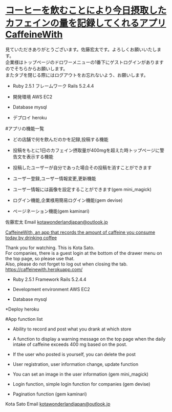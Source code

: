 # [コーヒーを飲むことにより今日摂取したカフェインの量を記録してくれるアプリCaffeineWith](https://caffeinewith.herokuapp.com/)

見ていただきありがとうございます。佐藤宏太です。よろしくお願いいたします。  
企業様はトップページのドロワーメニューの1番下にゲストログインがありますのでそちらからお願いします。  
またタブを閉じる際にはログアウトをお忘れないよう、お願いします。

* Ruby 2.5.1 フレームワーク Rails 5.2.4.4

* 開発環境 AWS EC2

* Database mysql

* デプロイ heroku
  
#アプリの機能一覧

* どの店舗で何を飲んだのかを記録,投稿する機能  

* 投稿をもとに1日のカフェイン摂取量が400mgを超えた時トップページに警告文を表示する機能

* 投稿したユーザーが自分であった場合その投稿を消すことができます  

* ユーザー登録,ユーザー情報変更,更新機能  

* ユーザー情報には画像を設定することができます(gem mini_magick)

* ログイン機能,企業様用簡易ログイン機能(gem devise)

* ページネーション機能(gem kaminari)

佐藤宏太
Email <kotawonderlandjapan@outlook.jp>


[CaffeineWith, an app that records the amount of caffeine you consume today by drinking coffee](https://caffeinewith.herokuapp.com/)

Thank you for watching. This is Kota Sato.  
For companies, there is a guest login at the bottom of the drawer menu on the top page, so please use that.  
Also, please do not forget to log out when closing the tab.
<https://caffeinewith.herokuapp.com/>

* Ruby 2.5.1 Framework Rails 5.2.4.4

* Development environment AWS EC2

* Database mysql

*Deploy heroku

#App function list

* Ability to record and post what you drank at which store

* A function to display a warning message on the top page when the daily intake of caffeine exceeds 400 mg based on the post.

* If the user who posted is yourself, you can delete the post

* User registration, user information change, update function

* You can set an image in the user information (gem mini_magick)

* Login function, simple login function for companies (gem devise)

* Pagination function (gem kaminari)

Kota Sato
Email <kotawonderlandjapan@outlook.jp>
